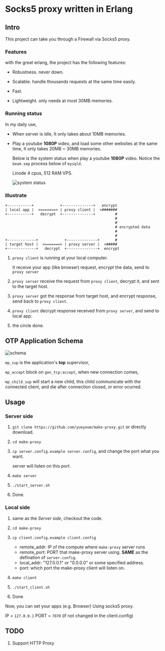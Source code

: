 # Socks5 proxy written in Erlang

## Intro

This project can take you through a Firewall via Socks5 proxy.

### Features

with the great erlang, the project has the following features:

*   Robustness. never down.

*   Scalable. handle thousands requests at the same time easily.

*   Fast.

*   Lightweight. only needs at most 30MB memories.


### Running status

In my daily use, 

*   When server is idle, It only takes about 10MB memories.

*   Play a youtube **1080P** video, and load some other websites at the same time,
    It only takes 20MB ~ 30MB memories.

    Below is the system status when play a youtube **1080P** video.
    Notice the `beam.smp` process below of `mysqld`.

    Linode 4 cpus, 512 RAM VPS.

    ![system status](http://i1297.photobucket.com/albums/ag23/yueyoum/uuu_zps1908ecbd.png)




### Illustrate

```
+-----------+            +--------------+   encrypt
| local app |  <=======> | proxy client |  <#######
+-----------+   decrypt  +--------------+         #
                                                  #
                                                  #
                                                  # encrypted data
                                                  #
                                                  #
+-------------+            +--------------+       #
| target host |  <=======> | proxy server |  <#####
+-------------+   decrypt  +--------------+  encrypt
```

1.  `proxy client` is running at your local computer.

    It receive your app (like browser) request, encrypt the data,
    send to `proxy server`

2.  `proxy server` receive the request from `proxy client`,
    decrypt it, and sent to the target host.

3.  `proxy server` got the response from target host, and encrypt response,
    send back to `proxy client`.

4.  `proxy client` decrypt response received from `proxy server`,
    and send to local app.

5.  the circle done.

## OTP Application Schema

![schema](http://i1297.photobucket.com/albums/ag23/yueyoum/x_zps84037781.png)

`mp_sup` is the application's **top** supervisor,

`mp_accept` block on `gen_tcp:accept`, when new connection comes,

`mp_child_sup` will start a new child, this child communicate with 
the connected client, and die after connection closed, or error ocurred.

## Usage

### Server side

1.  `git clone https://github.com/yueyoum/make-proxy.git` or directly download.

2.  `cd make-proxy`

3.  `cp server.config.example server.config`,
    and change the port what you want.

    server will listen on this port.

4.  `make server`
5.  `./start_server.sh`
6.  Done.

### Local side

1.  same as the *Server side*, checkout the code.

2.  `cd make-proxy`

3.  `cp client.config.example client.config`
    * remote_addr: IP of the compute where `make-proxy` server runs
    * remote_port: PORT that make-proxy server using. **SAME** as the defination of `server.config`.
    * local_addr: "127.0.0.1" or "0.0.0.0" or some specified address.
    * port: which port the make-proxy client will listen on.

4.  `make client`

5.  `./start_client.sh`

6.  Done

Now, you can set your apps (e.g. Browser) Using socks5 proxy.

IP = `127.0.0.1`
PORT = `7070`  (if not changed in the client.config)


## TODO

1.  Support HTTP Proxy
